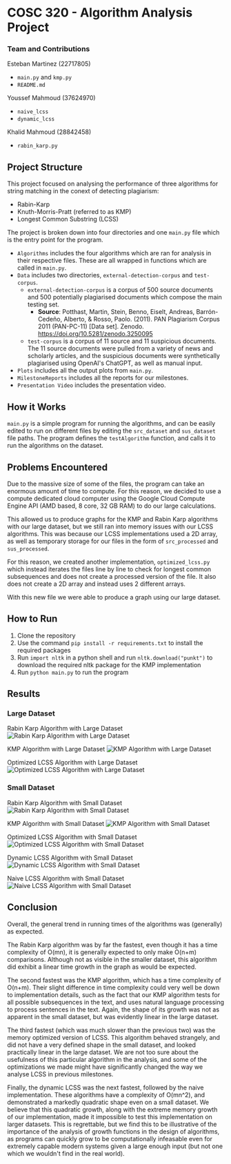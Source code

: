 # COSC 320 - Algorithm Analysis Project

### Team and Contributions

Esteban Martinez (22717805)

-   `main.py` and `kmp.py`
-   `README.md`

Youssef Mahmoud (37624970)

-   `naive_lcss`
-   `dynamic_lcss`

Khalid Mahmoud (28842458)

-   `rabin_karp.py`

## Project Structure

This project focused on analysing the performance of three algorithms for string matching in the conext of detecting plagiarism:

-   Rabin-Karp
-   Knuth-Morris-Pratt (referred to as KMP)
-   Longest Common Substring (LCSS)

The project is broken down into four directories and one `main.py` file which is the entry point for the program.

-   `Algorithms` includes the four algorithms which are ran for analysis in their respective files. These are all wrapped in functions which are called in `main.py`.
-   `Data` includes two directories, `external-detection-corpus` and `test-corpus`.
    -   `external-detection-corpus` is a corpus of 500 source documents and 500 potentially plagiarised documents which compose the main testing set.
        -   **Source**: Potthast, Martin, Stein, Benno, Eiselt, Andreas, Barrón-Cedeño, Alberto, & Rosso, Paolo. (2011). PAN Plagiarism Corpus 2011 (PAN-PC-11) [Data set]. Zenodo. https://doi.org/10.5281/zenodo.3250095
    -   `test-corpus` is a corpus of 11 source and 11 suspicious documents. The 11 source documents were pulled from a variety of news and scholarly articles, and the suspicious documents were synthetically plagiarised using OpenAI's ChatGPT, as well as manual input.
-   `Plots` includes all the output plots from `main.py`.
-   `MilestoneReports` includes all the reports for our milestones.
-   `Presentation Video` includes the presentation video.

## How it Works

`main.py` is a simple program for running the algorithms, and can be easily edited to run on different files by editing the `src_dataset` and `sus_dataset` file paths. The program defines the `testAlgorithm` function, and calls it to run the algorithms on the dataset.

## Problems Encountered

Due to the massive size of some of the files, the program can take an enormous amount of time to compute. For this reason, we decided to use a compute dedicated cloud computer using the Google Cloud Compute Engine API (AMD based, 8 core, 32 GB RAM) to do our large calculations.

This allowed us to produce graphs for the KMP and Rabin Karp algorithms with our large dataset, but we still ran into memory issues with our LCSS algorithms. This was because our LCSS implementations used a 2D array, as well as temporary storage for our files in the form of `src_processed` and `sus_processed`.

For this reason, we created another implementation, `optimized_lcss.py` which instead iterates the files line by line to check for longest common subsequences and does not create a processed version of the file. It also does not create a 2D array and instead uses 2 different arrays.

With this new file we were able to produce a graph using our large dataset.

## How to Run

1. Clone the repository
2. Use the command `pip install -r requirements.txt` to install the required packages
3. Run `import nltk` in a python shell and run `nltk.download("punkt")` to download the required nltk package for the KMP implementation
4. Run `python main.py` to run the program

## Results

### Large Dataset

Rabin Karp Algorithm with Large Dataset
![Rabin Karp Algorithm with Large Dataset](<./Plots/Rabin%20Karp%20(BIG).png>)

KMP Algorithm with Large Dataset
![KMP Algorithm with Large Dataset](<./Plots/KMP%20(BIG).png>)

Optimized LCSS Algorithm with Large Dataset
![Optimized LCSS Algorithm with Large Dataset](<./Plots/Optimized%20LCSS%20(BIG).png>)

### Small Dataset

Rabin Karp Algorithm with Small Dataset
![Rabin Karp Algorithm with Small Dataset](./Plots/Rabin%20Karp.png)

KMP Algorithm with Small Dataset
![KMP Algorithm with Small Dataset](./Plots/KMP.png)

Optimized LCSS Algorithm with Small Dataset
![Optimized LCSS Algorithm with Small Dataset](./Plots/Optimized%20LCSS.png)

Dynamic LCSS Algorithm with Small Dataset
![Dynamic LCSS Algorithm with Small Dataset](./Plots/Dynamic%20LCSS.png)

Naive LCSS Algorithm with Small Dataset
![Naive LCSS Algorithm with Small Dataset](./Plots/Naive%20LCSS.png)

## Conclusion

Overall, the general trend in running times of the algorithms was (generally) as expected.

The Rabin Karp algorithm was by far the fastest, even though it has a time complexity of O(mn), it is generally expected to only make O(n+m) comparisons. Although not as visible in the smaller dataset, this algorithm did exhibit a linear time growth in the graph as would be expected.

The second fastest was the KMP algorithm, which has a time complexity of O(n+m). Their slight difference in time complexity could very well be down to implementation details, such as the fact that our KMP algorithm tests for all possible subsequences in the text, and uses natural language processing to process sentences in the text. Again, the shape of its growth was not as apparent in the small dataset, but was evidently linear in the large dataset.

The third fastest (which was much slower than the previous two) was the memory optimized version of LCSS. This algorithm behaved strangely, and did not have a very defined shape in the small dataset, and looked practically linear in the large dataset. We are not too sure about the usefulness of this particular algorithm in the analysis, and some of the optimizations we made might have significantly changed the way we analyse LCSS in previous milestones.

Finally, the dynamic LCSS was the next fastest, followed by the naive implementation. These algorithms have a complexity of O(mn^2), and demonstrated a markedly quadratic shape even on a small dataset. We believe that this quadratic growth, along with the extreme memory growth of our implementation, made it impossible to test this implementation on larger datasets. This is regrettable, but we find this to be illustrative of the importance of the analysis of growth functions in the design of algorithms, as programs can quickly grow to be computationally infeasable even for extremely capable modern systems given a large enough input (but not one which we wouldn't find in the real world).
